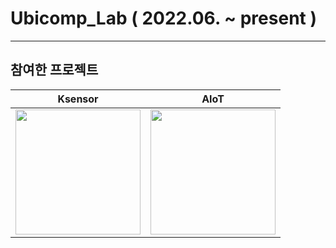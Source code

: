 # Ubicomp_Lab ( 2022.06. ~ present )

---

## 참여한 프로젝트
<div align="center">

| Ksensor | AIoT |
|:---:|:---:|
|<img src="https://github.com/user-attachments/assets/056f5315-3c6b-4b68-9aa0-9f7809f5634c" width="200px" height="200px"> | <img src="https://github.com/LouiIII3/web_node.js/assets/119919129/cd06c3ed-bdb6-4c9f-9595-c83ff39909f5" width="200px" height="200px">


<br><br>


